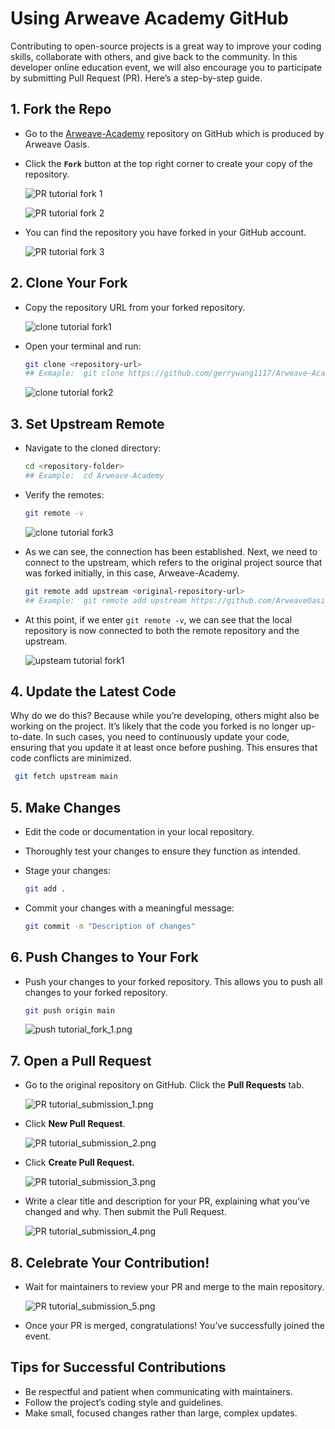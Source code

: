 # Using Arweave Academy GitHub

Contributing to open-source projects is a great way to improve your coding skills, collaborate with others, and give back to the community. In this developer online education event, we will also encourage you to participate by submitting Pull Request (PR). Here’s a step-by-step guide.

## 1. Fork the Repo

- Go to the [Arweave-Academy](https://github.com/ArweaveOasis/Arweave-Academy) repository on GitHub which is produced by Arweave Oasis.
- Click the **`Fork`** button at the top right corner to create your copy of the repository.

  ![PR tutorial fork 1](./image/PR%20tutorial_fork_1.png)

  ![PR tutorial fork 2](./image/PR%20tutorial_fork_2.png)

- You can find the repository you have forked in your GitHub account.

  ![PR tutorial fork 3](./image/PR%20tutorial_fork_3.png)

## 2. Clone Your Fork

- Copy the repository URL from your forked repository.

  ![clone tutorial fork1](./image/Clone%20tutorial_fork_1.png)

- Open your terminal and run:

  ```bash
  git clone <repository-url>
  ## Exmaple:  git clone https://github.com/gerrywang1117/Arweave-Academy.git
  ```

  ![clone tutorial fork2](./image/Clone%20tutorial_fork_2.png)

## 3. Set Upstream Remote

- Navigate to the cloned directory:

  ```bash
  cd <repository-folder>
  ## Example:  cd Arweave-Academy
  ```

- Verify the remotes:

  ```bash
  git remote -v
  ```

  ![clone tutorial fork3](./image/Clone%20tutorial_fork_3.png)

- As we can see, the connection has been established. Next, we need to connect to the upstream, which refers to the original project source that was forked initially, in this case, Arweave-Academy.

  ```bash
  git remote add upstream <original-repository-url>
  ## Example:  git remote add upstream https://github.com/ArweaveOasis/Arweave-Academy.git
  ```

- At this point, if we enter `git remote -v`, we can see that the local repository is now connected to both the remote repository and the upstream.

  ![upsteam tutorial fork1](./image/Upsteam%20tutorial_fork_1.png)

## 4. Update the Latest Code

Why do we do this? Because while you’re developing, others might also be working on the project. It’s likely that the code you forked is no longer up-to-date. In such cases, you need to continuously update your code, ensuring that you update it at least once before pushing. This ensures that code conflicts are minimized.

```bash
 git fetch upstream main
```

## 5. Make Changes

- Edit the code or documentation in your local repository.
- Thoroughly test your changes to ensure they function as intended.
- Stage your changes:

  ```bash
  git add .
  ```

- Commit your changes with a meaningful message:

  ```bash
  git commit -m "Description of changes"
  ```

## 6. Push Changes to Your Fork

- Push your changes to your forked repository. This allows you to push all changes to your forked repository.

  ```bash
  git push origin main
  ```

  ![push tutorial_fork_1.png](./image/push%20tutorial_fork_1.png)

## 7. Open a Pull Request

- Go to the original repository on GitHub. Click the **Pull Requests** tab.

  ![PR tutorial_submission_1.png](./image/PR%20tutorial_submission_1.png)

- Click **New Pull Request**.

  ![PR tutorial_submission_2.png](./image/PR%20tutorial_submission_2.png)

- Click **Create Pull Request.**

  ![PR tutorial_submission_3.png](./image/PR%20tutorial_submission_3.png)

- Write a clear title and description for your PR, explaining what you’ve changed and why. Then submit the Pull Request.

  ![PR tutorial_submission_4.png](./image/PR%20tutorial_submission_4.png)

## 8. Celebrate Your Contribution!

- Wait for maintainers to review your PR and merge to the main repository.

  ![PR tutorial_submission_5.png](./image/PR%20tutorial_submission_5.png)

- Once your PR is merged, congratulations! You’ve successfully joined the event.

## Tips for Successful Contributions

- Be respectful and patient when communicating with maintainers.
- Follow the project’s coding style and guidelines.
- Make small, focused changes rather than large, complex updates.
